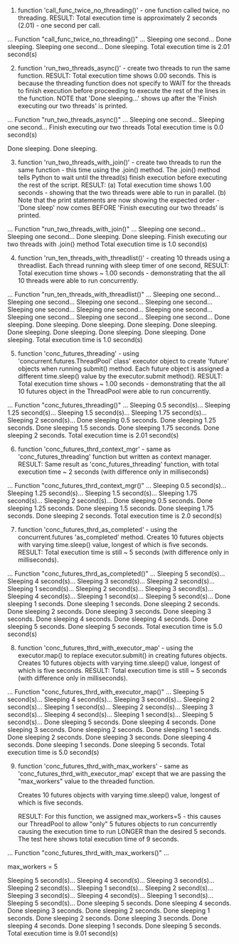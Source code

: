 1) function 'call_func_twice_no_threading()' - one function called twice, no threading.
   RESULT:  Total execution time is approximately 2 seconds (2.01) - one second per call.

... Function "call_func_twice_no_threading()" ...
Sleeping one second...
Done sleeping.
Sleeping one second...
Done sleeping.
Total execution time is 2.01 second(s)

2) function 'run_two_threads_async()' - create two threads to run the same function.
   RESULT:  Total execution time shows 0.00 seconds. This is because the threading function does not specify to WAIT 
            for the threads to finish execution before proceeding to execute the rest of the lines in the function.
            NOTE that 'Done sleeping...' shows up after the 'Finish executing our two threads' is printed.

... Function "run_two_threads_async()" ...
Sleeping one second...
Sleeping one second...
Finish executing our two threads
Total execution time is 0.0 second(s)

Done sleeping.
Done sleeping.

3) function 'run_two_threads_with_join()' - create two threads to run the same function - this time using the .join() method.
   The .join() method tells Python to wait until the thread(s) finish execution before executing the rest of the script.
   RESULT:  (a) Total execution time shows 1.00 seconds - showing that the two threads were able to run in parallel.
            (b) Note that the print statements are now showing the expected order - 'Done sleep' now comes BEFORE 
               'Finish executing our two threads' is printed.


... Function "run_two_threads_with_join()" ...
Sleeping one second...
Sleeping one second...
Done sleeping.
Done sleeping.
Finish executing our two threads with .join() method
Total execution time is 1.0 second(s)


4) function 'run_ten_threads_with_threadlist()' - creating 10 threads using a threadlist. Each thread running with sleep timer of one second,
   RESULT:  Total execution time shows ~ 1.00 seconds - demonstrating that the all 10 threads were able to run concurrently.


... Function "run_ten_threads_with_threadlist()" ...
Sleeping one second...
Sleeping one second...
Sleeping one second...
Sleeping one second...
Sleeping one second...
Sleeping one second...
Sleeping one second...
Sleeping one second...
Sleeping one second...
Sleeping one second...
Done sleeping.
Done sleeping.
Done sleeping.
Done sleeping.
Done sleeping.
Done sleeping.
Done sleeping.
Done sleeping.
Done sleeping.
Done sleeping.
Total execution time is 1.0 second(s)

5) function 'conc_futures_threading' - using 'concurrent.futures.ThreadPool' class' executor object to create 'future' objects when running submit() method.
   Each future object is assigned a different time.sleep() value by the executor.submit method(). 
   RESULT:  Total execution time shows ~ 1.00 seconds - demonstrating that the all 10 futures object in the ThreadPool were able to run concurrently.

... Function "conc_futures_threading()" ...
Sleeping 0.5 second(s)...
Sleeping 1.25 second(s)...
Sleeping 1.5 second(s)...
Sleeping 1.75 second(s)...
Sleeping 2 second(s)...
Done sleeping 0.5 seconds.
Done sleeping 1.25 seconds.
Done sleeping 1.5 seconds.
Done sleeping 1.75 seconds.
Done sleeping 2 seconds.
Total execution time is 2.01 second(s)

6) function 'conc_futures_thrd_context_mgr' - same as 'conc_futures_threading' function but written as context manager.
   RESULT:  Same result as 'conc_futures_threading' function, with total execution time ~ 2 seconds (with difference only in milliseconds)

... Function "conc_futures_thrd_context_mgr()" ...
Sleeping 0.5 second(s)...
Sleeping 1.25 second(s)...
Sleeping 1.5 second(s)...
Sleeping 1.75 second(s)...
Sleeping 2 second(s)...
Done sleeping 0.5 seconds.
Done sleeping 1.25 seconds.
Done sleeping 1.5 seconds.
Done sleeping 1.75 seconds.
Done sleeping 2 seconds.
Total execution time is 2.0 second(s)

7) function 'conc_futures_thrd_as_completed' - using the concurrent.futures 'as_completed' method.
   Creates 10 futures objects with varying time.sleep() value, longest of which is five seconds.
   RESULT:  Total execution time is still ~ 5 seconds (with difference only in milliseconds).

... Function "conc_futures_thrd_as_completed()" ...
Sleeping 5 second(s)...
Sleeping 4 second(s)...
Sleeping 3 second(s)...
Sleeping 2 second(s)...
Sleeping 1 second(s)...
Sleeping 2 second(s)...
Sleeping 3 second(s)...
Sleeping 4 second(s)...
Sleeping 1 second(s)...
Sleeping 5 second(s)...
Done sleeping 1 seconds.
Done sleeping 1 seconds.
Done sleeping 2 seconds.
Done sleeping 2 seconds.
Done sleeping 3 seconds.
Done sleeping 3 seconds.
Done sleeping 4 seconds.
Done sleeping 4 seconds.
Done sleeping 5 seconds.
Done sleeping 5 seconds.
Total execution time is 5.0 second(s)

8) function 'conc_futures_thrd_with_executor_map' - using the executor.map() to replace executor.submit() in creating futures objects.
   Creates 10 futures objects with varying time.sleep() value, longest of which is five seconds.
   RESULT:  Total execution time is still ~ 5 seconds (with difference only in milliseconds).

... Function "conc_futures_thrd_with_executor_map()" ...
Sleeping 5 second(s)...
Sleeping 4 second(s)...
Sleeping 3 second(s)...
Sleeping 2 second(s)...
Sleeping 1 second(s)...
Sleeping 2 second(s)...
Sleeping 3 second(s)...
Sleeping 4 second(s)...
Sleeping 1 second(s)...
Sleeping 5 second(s)...
Done sleeping 5 seconds.
Done sleeping 4 seconds.
Done sleeping 3 seconds.
Done sleeping 2 seconds.
Done sleeping 1 seconds.
Done sleeping 2 seconds.
Done sleeping 3 seconds.
Done sleeping 4 seconds.
Done sleeping 1 seconds.
Done sleeping 5 seconds.
Total execution time is 5.0 second(s)

9) function 'conc_futures_thrd_with_max_workers' - same as 'conc_futures_thrd_with_executor_map' except that we are passing the
   "max_workers" value to the threaded function.  

   Creates 10 futures objects with varying time.sleep() value, longest of which is five seconds.

   RESULT:  For this function, we assigned max_workers=5  - this causes our ThreadPool to allow "only"  5 futures objects to run concurrently
   causing the execution time to run LONGER than the desired 5 seconds.  The test here shows total execution time of  9 seconds. 

... Function "conc_futures_thrd_with_max_workers()" ...

max_workers = 5

Sleeping 5 second(s)...
Sleeping 4 second(s)...
Sleeping 3 second(s)...
Sleeping 2 second(s)...
Sleeping 1 second(s)...
Sleeping 2 second(s)...
Sleeping 3 second(s)...
Sleeping 4 second(s)...
Sleeping 1 second(s)...
Sleeping 5 second(s)...
Done sleeping 5 seconds.
Done sleeping 4 seconds.
Done sleeping 3 seconds.
Done sleeping 2 seconds.
Done sleeping 1 seconds.
Done sleeping 2 seconds.
Done sleeping 3 seconds.
Done sleeping 4 seconds.
Done sleeping 1 seconds.
Done sleeping 5 seconds.
Total execution time is 9.01 second(s)